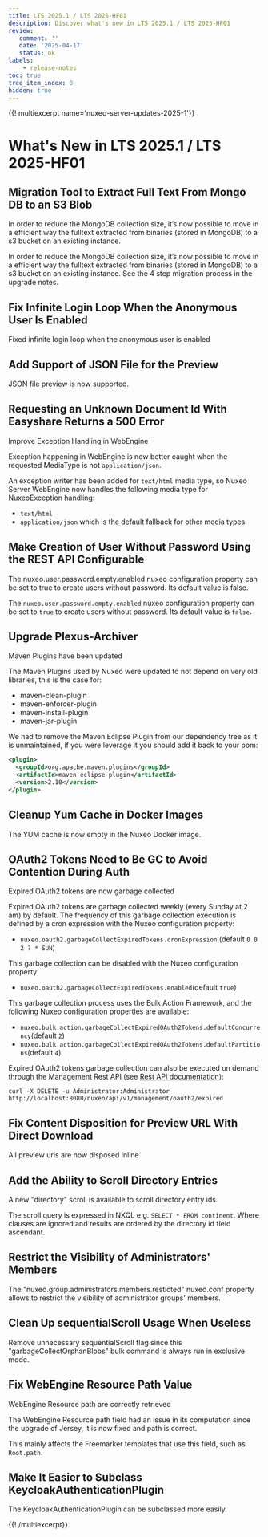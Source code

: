 ```yaml
---
title: LTS 2025.1 / LTS 2025-HF01
description: Discover what's new in LTS 2025.1 / LTS 2025-HF01
review:
   comment: ''
   date: '2025-04-17'
   status: ok
labels:
    - release-notes
toc: true
tree_item_index: 0
hidden: true
---
```


{{! multiexcerpt name='nuxeo-server-updates-2025-1'}}
# What's New in LTS 2025.1 / LTS 2025-HF01

## Migration Tool to Extract Full Text From Mongo DB to an S3 Blob

In order to reduce the MongoDB collection size, it’s now possible to move in a efficient way the fulltext extracted from binaries (stored in MongoDB) to a s3 bucket on an existing instance.

In order to reduce the MongoDB collection size, it’s now possible to move in a efficient way the fulltext extracted from binaries (stored in MongoDB) to a s3 bucket on an existing instance. See the 4 step migration process in the upgrade notes.

## Fix Infinite Login Loop When the Anonymous User Is Enabled

Fixed infinite login loop when the anonymous user is enabled

## Add Support of JSON File for the Preview

JSON file preview is now supported.

## Requesting an Unknown Document Id With Easyshare Returns a 500 Error

Improve Exception Handling in WebEngine

Exception happening in WebEngine is now better caught when the requested MediaType is not `application/json`.

An exception writer has been added for `text/html` media type, so Nuxeo Server WebEngine now handles the following media type for NuxeoException handling:

- `text/html`
- `application/json` which is the default fallback for other media types

## Make Creation of User Without Password Using the REST API Configurable

The nuxeo.user.password.empty.enabled nuxeo configuration property can be set to true to create users without password. Its default value is false.

The `nuxeo.user.password.empty.enabled` nuxeo configuration property can be set to `true` to create users without password. Its default value is `false`**.**

## Upgrade Plexus-Archiver

Maven Plugins have been updated

The Maven Plugins used by Nuxeo were updated to not depend on very old libraries, this is the case for:

- maven-clean-plugin
- maven-enforcer-plugin
- maven-install-plugin
- maven-jar-plugin

We had to remove the Maven Eclipse Plugin from our dependency tree as it is unmaintained, if you were leverage it you should add it back to your pom:

```xml
<plugin>
  <groupId>org.apache.maven.plugins</groupId>
  <artifactId>maven-eclipse-plugin</artifactId>
  <version>2.10</version>
</plugin>
```

## Cleanup  Yum Cache in Docker Images

The YUM cache is now empty in the Nuxeo Docker image.

## OAuth2 Tokens Need to Be GC to Avoid Contention During Auth

Expired OAuth2 tokens are now garbage collected

Expired OAuth2 tokens are garbage collected weekly (every Sunday at 2 am) by default. The frequency of this garbage collection execution is defined by a cron expression with the  Nuxeo configuration property:

- `nuxeo.oauth2.garbageCollectExpiredTokens.cronExpression` (default `0 0 2 ? * SUN`)

This garbage collection can be disabled with the Nuxeo configuration property:

- `nuxeo.oauth2.garbageCollectExpiredTokens.enabled`(default `true`)

This garbage collection process uses the Bulk Action Framework, and the following Nuxeo configuration properties are available:

- `nuxeo.bulk.action.garbageCollectExpiredOAuth2Tokens.defaultConcurrency`(default `2`)
- `nuxeo.bulk.action.garbageCollectExpiredOAuth2Tokens.defaultPartitions`(default `4`)

Expired OAuth2 tokens garbage collection can also be executed on demand through the Management Rest API (see [Rest API documentation](https://doc.nuxeo.com/rest-api/1/oauth2-endpoint/)):

```
curl -X DELETE -u Administrator:Administrator http://localhost:8080/nuxeo/api/v1/management/oauth2/expired
```

## Fix Content Disposition for Preview URL With Direct Download

All preview urls are now disposed inline

## Add the Ability to Scroll Directory Entries

A new "directory" scroll is available to scroll directory entry ids.

The scroll query is expressed in NXQL e.g. `SELECT * FROM continent`. Where clauses are ignored and results are ordered by the directory id field ascendant.

## Restrict the Visibility of Administrators' Members

The "nuxeo.group.administrators.members.resticted" nuxeo.conf property allows to restrict the visibility of administrator groups' members.

## Clean Up sequentialScroll Usage When Useless

Remove unnecessary sequentialScroll flag since this "garbageCollectOrphanBlobs" bulk command is always run in exclusive mode.

## Fix WebEngine Resource Path Value

WebEngine Resource path are correctly retrieved

The WebEngine Resource path field had an issue in its computation since the upgrade of Jersey, it is now fixed and path is correct.

This mainly affects the Freemarker templates that use this field, such as `Root.path`.

## Make It Easier to Subclass KeycloakAuthenticationPlugin

The KeycloakAuthenticationPlugin can be subclassed more easily.


{{! /multiexcerpt}}

